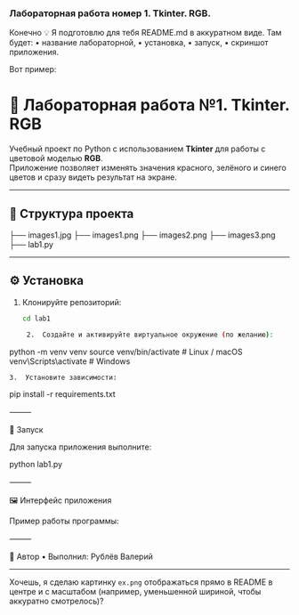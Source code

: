 ### Лабораторная работа номер 1. Tkinter. RGB. 
Конечно 💡 Я подготовлю для тебя README.md в аккуратном виде. Там будет:
	•	название лабораторной,
	•	установка,
	•	запуск,
	•	скриншот приложения.

Вот пример:

# 🎨 Лабораторная работа №1. Tkinter. RGB

Учебный проект по Python с использованием **Tkinter** для работы с цветовой моделью **RGB**.  
Приложение позволяет изменять значения красного, зелёного и синего цветов и сразу видеть результат на экране.  

---

## 📂 Структура проекта
├── images1.jpg
├── images1.png
├── images2.png
├── images3.png
├── lab1.py


---

## ⚙️ Установка

1. Клонируйте репозиторий:
   ```bash
   cd lab1

	2.	Создайте и активируйте виртуальное окружение (по желанию):

python -m venv venv
source venv/bin/activate   # Linux / macOS
venv\Scripts\activate      # Windows


	3.	Установите зависимости:

pip install -r requirements.txt



⸻

🚀 Запуск

Для запуска приложения выполните:

python lab1.py


⸻

🖼️ Интерфейс приложения

Пример работы программы:


⸻

📌 Автор
	•	Выполнил: Рублёв Валерий

---

Хочешь, я сделаю картинку `ex.png` отображаться прямо в README в центре и с масштабом (например, уменьшенной шириной, чтобы аккуратно смотрелось)?
